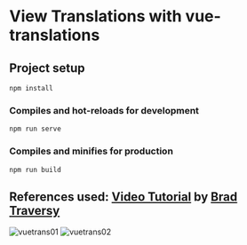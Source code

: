 # View Translations with vue-translations

## Project setup
```
npm install
```
### Compiles and hot-reloads for development
```
npm run serve
```
### Compiles and minifies for production
```
npm run build
```
## References used: <a href="https://youtu.be/DBADrF0C2ls">Video Tutorial</a> by <a href="https://github.com/bradtraversy">Brad Traversy</a>

![vuetrans01](https://user-images.githubusercontent.com/32009983/45258281-8c1cc580-b3d2-11e8-9de2-8c5e5ebb2ad6.png)
![vuetrans02](https://user-images.githubusercontent.com/32009983/45258283-8e7f1f80-b3d2-11e8-9fb2-b0bb1f1bf21a.png)
